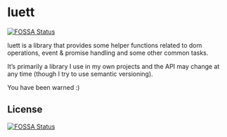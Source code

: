 # luett
[![FOSSA Status](https://app.fossa.io/api/projects/git%2Bgithub.com%2Fkmohrf%2Fluett.svg?type=shield)](https://app.fossa.io/projects/git%2Bgithub.com%2Fkmohrf%2Fluett?ref=badge_shield)


luett is a library that provides some helper functions related to dom operations, event & promise handling and some other common tasks.
 
It’s primarily a library I use in my own projects and the API may change at any time (though I try to use semantic versioning).

You have been warned :)


## License
[![FOSSA Status](https://app.fossa.io/api/projects/git%2Bgithub.com%2Fkmohrf%2Fluett.svg?type=large)](https://app.fossa.io/projects/git%2Bgithub.com%2Fkmohrf%2Fluett?ref=badge_large)